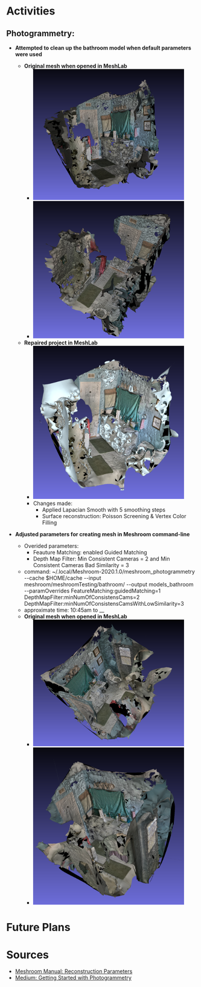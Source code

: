# Activities

## Photogrammetry:

- **Attempted to clean up the bathroom model when default parameters were used**
  - **Original mesh when opened in MeshLab** 
    - <img src="https://github.com/evelynhasama/CSResearch/blob/master/Spring2021-Reports/2021-04-06/bathroom1.png" width=400>
    - <img src="https://github.com/evelynhasama/CSResearch/blob/master/Spring2021-Reports/2021-04-06/bathroom2.png" width=400>
  - **Repaired project in MeshLab**
    - <img src="https://github.com/evelynhasama/CSResearch/blob/master/Spring2021-Reports/2021-04-15/bathroom_repair.png" width=400>
    - Changes made:
      - Applied Lapacian Smooth with 5 smoothing steps
      - Surface reconstruction: Poisson Screening & Vertex Color Filling

- **Adjusted parameters for creating mesh in Meshroom command-line**
  - Overided parameters:
    - Feauture Matching: enabled Guided Matching
    - Depth Map Filter: Min Consistent Cameras = 2 and Min Consistent Cameras Bad Similarity = 3
  - command: ~/.local/Meshroom-2020.1.0/meshroom_photogrammetry --cache $HOME/cache --input meshroom/meshroomTesting/bathroom/ --output models_bathroom --paramOverrides FeatureMatching:guidedMatching=1 DepthMapFilter:minNumOfConsistensCams=2 DepthMapFilter:minNumOfConsistensCamsWithLowSimilarity=3
  - approximate time: 10:45am to __
  - **Original mesh when opened in MeshLab** 
    - <img src="https://github.com/evelynhasama/CSResearch/blob/master/Spring2021-Reports/2021-04-15/bathroom1.png" width=400>
    - <img src="https://github.com/evelynhasama/CSResearch/blob/master/Spring2021-Reports/2021-04-15/bathroom2.png" width=400>
    
# Future Plans

# Sources
- [Meshroom Manual: Reconstruction Parameters](https://meshroom-manual.readthedocs.io/en/latest/faq/reconstruction-parameters/reconstruction-parameters.html)
- [Medium: Getting Started with Photogrammetry](https://medium.com/realities-io/getting-started-with-photogrammetry-d0a6ee40cb72)
